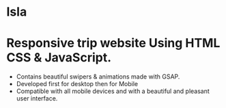 # Isla
# Responsive trip website Using HTML CSS & JavaScript.

- Contains beautiful swipers & animations made with GSAP.
- Developed first for desktop then for Mobile
- Compatible with all mobile devices and with a beautiful and pleasant user interface.
